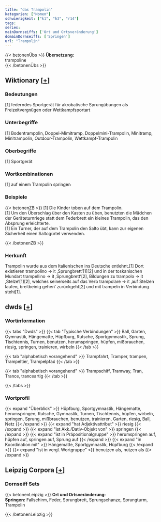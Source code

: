 ```yaml
---
title: "das Trampolin"
kategorien: ["Nomen"]
schwierigkeit: ["k1", "h3", "r14"]
tags:
series:
mainDornseiffs: ['Ort und Ortsveränderung']
domainDornseiffs: ['Springen']
url: "Trampolin"
---
```


{{< betonenÜbs >}}
**Übersetzung:**  
trampoline  
{{< /betonenÜbs >}}

## Wiktionary [[+](https://de.wiktionary.org/wiki/Trampolin)]

### Bedeutungen
[1] federndes Sportgerät für akrobatische Sprungübungen als Freizeitvergnügen oder Wettkampfsportart  

### Unterbegriffe
[1] Bodentrampolin, Doppel-Mimitramp, Doppelmini-Trampolin, Minitramp, Minitrampolin, Outdoor-Trampolin, Wettkampf-Trampolin  

### Oberbegriffe
[1] Sportgerät  

### Wortkombinationen
[1] auf einem Trampolin springen  

### Beispiele
{{< betonenZB >}}
[1] Die Kinder toben auf dem Trampolin.  
[1] Um den Überschlag über den Kasten zu üben, benutzten die Mädchen der Geräteturnriege statt dem Federbrett ein kleines Trampolin, das den Absprung erleichterte.  
[1] Ein Turner, der auf dem Trampolin den Salto übt, kann zur eigenen Sicherheit einen Saltogürtel verwenden.  

{{< /betonenZB >}}
### Herkunft
Trampolin wurde aus dem Italienischen ins Deutsche entlehnt.[1] Dort existieren trampolino → it ‚Sprungbrett‘[1][2] und in der toskanischen Mundart trampellino → it ‚Sprungbrett‘[2], Bildungen zu trampolo → it ‚Stelze‘[1][2], welches seinerseits auf das Verb trampolare → it ‚auf Stelzen laufen, breitbeinig gehen‘ zurückgeht[2] und mit trampeln in Verbindung steht[1].  



## dwds [[+](https://www.dwds.de/wb/Trampolin)]

### Wortinformation
{{< tabs "Dwds" >}}
{{< tab "Typische Verbindungen" >}}
Ball, Garten, Gymnastik, Hängematte, Hüpfburg, Rutsche, Sportgymnastik, Sprung, Tischtennis, Turnen, benutzen, herumspringen, hüpfen, mißbrauchen, riesig, springen, trainieren, wirbeln
{{< /tab >}}

{{< tab "alphabetisch vorangehend" >}}
Trampfahrt, Tramper, trampen, Trampeltier, Trampelpfad
{{< /tab >}}

{{< tab "alphabetisch vorangehend" >}}
Trampschiff, Tramway, Tran, Trance, tranceartig
{{< /tab >}}

{{< /tabs >}}

### Wortprofil
{{< expand "Überblick" >}} Hüpfburg, Sportgymnastik, Hängematte, herumspringen, Rutsche, Gymnastik, Turnen, Tischtennis, hüpfen, wirbeln, springen, Sprung, mißbrauchen, benutzen, trainieren, Garten, riesig, Ball, Netz {{< /expand >}}
{{< expand "hat Adjektivattribut" >}} riesig {{< /expand >}}
{{< expand "ist Akk./Dativ-Objekt von" >}} springen {{< /expand >}}
{{< expand "ist in Präpositionalgruppe" >}} herumspringen auf, hüpfen auf, springen auf, Sprung auf {{< /expand >}}
{{< expand "in Koordination mit" >}} Hängematte, Sportgymnastik, Hüpfburg {{< /expand >}}
{{< expand "ist in vergl. Wortgruppe" >}} benutzen als, nutzen als {{< /expand >}}

## Leipzig Corpora [[+](https://corpora.uni-leipzig.de/en/res?word=Trampolin&corpusId=deu_newscrawl-public_2018)]

### Dornseiff Sets
{{< betonenLeipzig >}}
**Ort und Ortsveränderung:**  
**Springen:** Fallschirm, Feder, Sprungbrett, Sprungschanze, Sprungturm, Trampolin  

{{< /betonenLeipzig >}}
